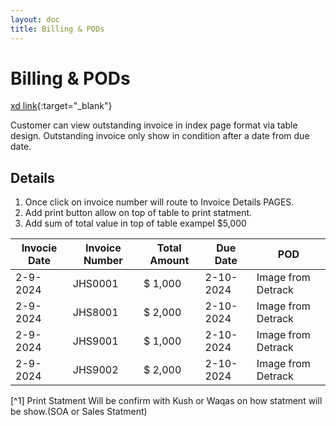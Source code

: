 ```yaml
---
layout: doc
title: Billing & PODs
---
```

# Billing & PODs
[xd link](https://xd.adobe.com/view/25e79356-f9a3-45d3-81b7-155829757ccf-70b4/screen/56cd36a6-9db0-4be6-94a3-0e15f5140b8f){:target="_blank"}

Customer can view outstanding invoice in index page format via table design. Outstanding invoice  only show in condition after a date from due date.
## Details 
1. Once click on invoice number will route to Invoice Details PAGES.
2. Add print button allow on top of table to print statment.
3. Add sum of total value in top of table exampel $5,000

| Invocie Date | Invoice Number | Total Amount | Due Date  | POD                |
| ------------ | -------------- | ------------ | --------- | ------------------ |
| 2-9-2024     | JHS0001        | $ 1,000      | 2-10-2024 | Image from Detrack |
| 2-9-2024     | JHS8001        | $ 2,000      | 2-10-2024 | Image from Detrack |
| 2-9-2024     | JHS9001        | $ 1,000      | 2-10-2024 | Image from Detrack |
| 2-9-2024     | JHS9002        | $ 2,000      | 2-10-2024 | Image from Detrack |

[^1] Print Statment
Will be confirm with Kush or Waqas on how statment will be show.(SOA or Sales Statment)
